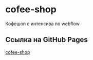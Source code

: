 # cofee-shop
Кофешоп с интенсива по webflow
## Ссылка на GitHub Pages
[cofee-shop](https://slawaslawa.github.io/cofee-shop/)
